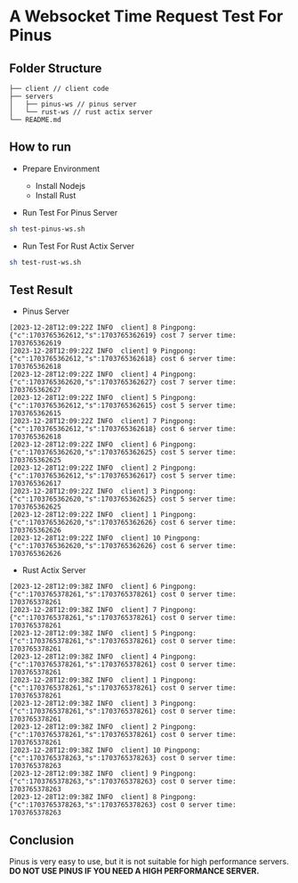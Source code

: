 # A Websocket Time Request Test For Pinus

## Folder Structure

```text
├── client // client code
├── servers
│   ├── pinus-ws // pinus server
│   └── rust-ws // rust actix server
└── README.md
```

## How to run

* Prepare Environment

  * Install Nodejs
  * Install Rust

* Run Test For Pinus Server

```bash
sh test-pinus-ws.sh
```

* Run Test For Rust Actix Server

```bash
sh test-rust-ws.sh
```

## Test Result

* Pinus Server

```text
[2023-12-28T12:09:22Z INFO  client] 8 Pingpong: {"c":1703765362612,"s":1703765362619} cost 7 server time: 1703765362619
[2023-12-28T12:09:22Z INFO  client] 9 Pingpong: {"c":1703765362612,"s":1703765362618} cost 6 server time: 1703765362618
[2023-12-28T12:09:22Z INFO  client] 4 Pingpong: {"c":1703765362620,"s":1703765362627} cost 7 server time: 1703765362627
[2023-12-28T12:09:22Z INFO  client] 5 Pingpong: {"c":1703765362612,"s":1703765362615} cost 5 server time: 1703765362615
[2023-12-28T12:09:22Z INFO  client] 7 Pingpong: {"c":1703765362612,"s":1703765362618} cost 6 server time: 1703765362618
[2023-12-28T12:09:22Z INFO  client] 6 Pingpong: {"c":1703765362620,"s":1703765362625} cost 5 server time: 1703765362625
[2023-12-28T12:09:22Z INFO  client] 2 Pingpong: {"c":1703765362612,"s":1703765362617} cost 5 server time: 1703765362617
[2023-12-28T12:09:22Z INFO  client] 3 Pingpong: {"c":1703765362620,"s":1703765362625} cost 5 server time: 1703765362625
[2023-12-28T12:09:22Z INFO  client] 1 Pingpong: {"c":1703765362620,"s":1703765362626} cost 6 server time: 1703765362626
[2023-12-28T12:09:22Z INFO  client] 10 Pingpong: {"c":1703765362620,"s":1703765362626} cost 6 server time: 1703765362626
```

* Rust Actix Server

```text
[2023-12-28T12:09:38Z INFO  client] 6 Pingpong: {"c":1703765378261,"s":1703765378261} cost 0 server time: 1703765378261
[2023-12-28T12:09:38Z INFO  client] 7 Pingpong: {"c":1703765378261,"s":1703765378261} cost 0 server time: 1703765378261
[2023-12-28T12:09:38Z INFO  client] 5 Pingpong: {"c":1703765378261,"s":1703765378261} cost 0 server time: 1703765378261
[2023-12-28T12:09:38Z INFO  client] 4 Pingpong: {"c":1703765378261,"s":1703765378261} cost 0 server time: 1703765378261
[2023-12-28T12:09:38Z INFO  client] 1 Pingpong: {"c":1703765378261,"s":1703765378261} cost 0 server time: 1703765378261
[2023-12-28T12:09:38Z INFO  client] 3 Pingpong: {"c":1703765378261,"s":1703765378261} cost 0 server time: 1703765378261
[2023-12-28T12:09:38Z INFO  client] 2 Pingpong: {"c":1703765378261,"s":1703765378261} cost 0 server time: 1703765378261
[2023-12-28T12:09:38Z INFO  client] 10 Pingpong: {"c":1703765378263,"s":1703765378263} cost 0 server time: 1703765378263
[2023-12-28T12:09:38Z INFO  client] 9 Pingpong: {"c":1703765378263,"s":1703765378263} cost 0 server time: 1703765378263
[2023-12-28T12:09:38Z INFO  client] 8 Pingpong: {"c":1703765378263,"s":1703765378263} cost 0 server time: 1703765378263
```

## Conclusion

Pinus is very easy to use, but it is not suitable for high performance servers.
**DO NOT USE PINUS IF YOU NEED A HIGH PERFORMANCE SERVER.**
